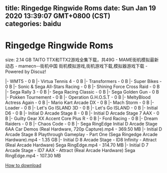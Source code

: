 
title: Ringedge Ringwide Roms
date: Sun Jan 19 2020 13:39:07 GMT+0800 (CST)    
categories: baidu
---

# Ringedge Ringwide Roms
size: 2.14 GB
 TAITO TTX和TTX2游戏全集下载，共49G - MAME街机模拟最新动态 - mamecn--街机中国 街机模拟游戏,街机游戏下载,模拟器游戏下载 - Powered by Discuz!
 
|- WMT5 - 0 B
|- Virtua Tennis 4 - 0 B
|- Transformers - 0 B
|- Super Bikes - 0 B
|- Sonic & Sega All-Stars Racing - 0 B
|- Shining Force Cross Raid - 0 B
|- Sega Rally 3 - 0 B
|- Sega Racing Classic - 0 B
|- Sega Golden Gun - 0 B
|- Pokken Tournement - 0 B
|- Operation G.H.O.S.T - 0 B
|- MeltyBlood Actress Again - 0 B
|- Mario Kart Arcade DX - 0 B
|- Mach Storm - 0 B
|- Loader - 0 B
|- Let's Go ISLAND 3D - 0 B
|- Let's Go ISLAND - 0 B
|- Initial D6 - 0 B
|- Initial D Arcade Stage 8 - 0 B
|- Initial D Arcade Stage 7 AAX - 0 B
|- Guilty Gear XX Accent Core Plus R - 0 B
|- Ford Racing - 0 B
|- Dream Raiders - 0 B
|- Chaos Code - 0 B
|- Sega RingEdge Initial D Arcade Stage 6AA Car Demos (Real Hardware, 720p Capture).mp4 - 369.50 MB
|- Initial D Arcade Stage 8 Playthrough Gameplay - Part One (Sega Ringedge Arcade Hardware).mp4 - 1.35 GB
|- Initial D 8 Arcade Stage - ID8 Infinity - Attract (Real Arcade Hardware) Sega RingEdge.mp4 - 314.70 MB
|- Initial D 7 Arcade Stage - ID7 AAX - Attract (Real Arcade Hardware) Sega RingEdge.mp4 - 107.30 MB

[How to download](https://bpcam.bemobtrk.com/go/2ceec3aa-1ca2-46d6-b9ff-aaa5c184517c?jno=2285)